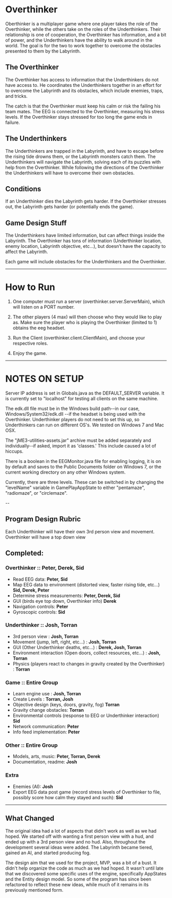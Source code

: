# Overthinker

Oberthinker is a multiplayer game where one player takes the role of the Overthinker, while the others take on the roles of the Underthinkers. Their relationship is one of cooperation, the Overthinker has information, and a bit of power, and the Underthinkers have the ability to walk around in the world. The goal is for the two to work together to overcome the obstacles presented to them by the Labyrinth.

## The Overthinker

The Overthinker has access to information that the Underthinkers do not have access to. He coordinates the Underthinkers together in an effort for to overcome the Labyrinth and its obstacles, which include enemies, traps, and tricks. 

The catch is that the Overthinker must keep his calm or risk the failing his team mates. The EEG is connected to the Overthinker, measuring his stress levels. If the Overthinker stays stressed for too long the game ends in failure.

## The Underthinkers

The Underthinkers are trapped in the Labyrinth, and have to escape before the rising tide drowns them, or the Labyrinth monsters catch them. The Underthinkers will navigate the Labyrinth, solving each of its puzzles with help from the Overthinker. While following the directions of the Overthinker the Underthinkers will have to overcome their own obstacles.

## Conditions

If an Underthinker dies the Labyrinth gets harder.
If the Overthinker stresses out, the Labyrinth gets harder (or potentially ends the game).

## Game Design Stuff

The Underthinkers have limited information, but can affect things inside the Labyrinth.
The Overthinker has tons of information (Underthinker location, enemy location, Labyrinth objective, etc…), but doesn’t have the capacity to affect the Labyrinth.

Each game will include obstacles for the Underthinkers and the Overthinker.

---

# How to Run

1. One computer must run a server (overthinker.server.ServerMain), which will listen on a PORT number.

2. The other players (4 max) will then choose who they would like to play as. Make sure the player who is playing the Overthinker (limited to 1) obtains the eeg headset.

3. Run the Client (overthinker.client.ClientMain), and choose your respective roles.

4. Enjoy the game.

---

# NOTES ON SETUP

Server IP address is set in Globals.java as the DEFAULT_SERVER variable. It is currently set to "localhost" for testing all clients on the same machine.

The edk.dll file must be in the Windows build path--in our case, Windows/System32/edk.dll --if the headset is being used with the Overthinker.  Underthinker players do not need to set this
up, so Underthinkers can run on different OS's.  We tested on Windows 7 and Mac OSX.

The "jME3-utilities-assets.jar" archive must be added separately and individually--if asked, import it as 'classes.'  This include caused a lot of hiccups.

There is a boolean in the EEGMonitor.java file for enabling logging, it is on by default and saves to the Public Documents folder on Windows 7, or the current working
directory on any other Windows system.

Currently, there are three levels. These can be switched in by changing the "levelName" variable in GamePlayAppState to either "pentamaze", "radiomaze", or "circlemaze".

--

## Program Design Rubric

Each Underthinker will have their own 3rd person view and movement.
Overthinker will have a top down view

## Completed:

### Overthinker **:: Peter, Derek, Sid**

* Read EEG data: **Peter, Sid**
* Map EEG data to environment (distorted view, faster rising tide, etc…) **Sid, Derek, Peter**
* Determine stress measurements: **Peter, Derek, Sid**
* GUI (birds eye top down, Overthinker info) **Derek**
* Navigation controls: **Peter**
* Gyroscopic controls: **Sid**

### Underthinker **:: Josh, Torran**

* 3rd person view : **Josh, Torran**
* Movement (jump, left, right, etc…) : **Josh, Torran**
* GUI (Other Underthinker deaths, etc...) : **Derek, Josh, Torran**
* Environment interaction (Open doors, collect resources, etc...) : **Josh, Torran**
* Physics (players react to changes in gravity created by the Overthinker) : **Torran**

### Game **:: Entire Group**

* Learn engine use : **Josh, Torran**
* Create Levels : **Torran, Josh**
* Objective design (keys, doors, gravity, fog) **Torran**
* Gravity change obstacles: **Torran**
* Environmental controls (response to EEG or Underthinker interaction) **Sid**
* Network communication: **Peter**
* Info feed implementation: **Peter**

### Other **:: Entire Group**

* Models, arts, music: **Peter,  Torran, Derek**
* Documentation, readme: **Josh**

### Extra

* Enemies (AI): **Josh**
* Export EEG data post game (record stress levels of Overthinker to file, possibly score how calm they stayed and such): **Sid**

---

## What Changed

The original idea had a lot of aspects that didn't work as well as we had hoped. We started off with wanting a first person view with a hud, and ended up with a 3rd person view and no hud. Also, throughout the development several ideas were added. The Labyrinth became tiered, gained an AI, and started producing fog.

The design aim that we used for the project, MVP, was a bit of a bust. It didn't help organize the code as much as we had hoped. It wasn't until late that we discovered some specific uses of the engine, specifically AppStates and the Entity design model. So some of the program has since been refactored to reflect these new ideas, while much of it remains in its previously mentioned form.
